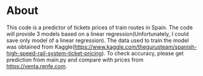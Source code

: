 # About
This code is a predictor of tickets prices of train routes in Spain. The code will provide 3 models based on a linear regression(Unfortunately, I could save only model of a linear regression). The data used to train the model was obtained from Kaggle(https://www.kaggle.com/thegurusteam/spanish-high-speed-rail-system-ticket-pricing). To check accuracy, please get prediction from main.py and compare with prices from https://venta.renfe.com.  
